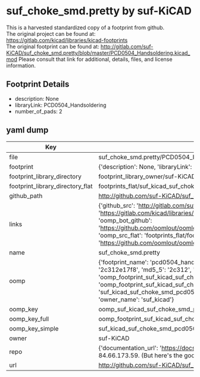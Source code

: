 # suf_choke_smd.pretty by suf-KiCAD  
This is a harvested standardized copy of a footprint from github.  
The original project can be found at:  
https://gitlab.com/kicad/libraries/kicad-footprints  
The original footprint can be found at:
http://gitlab.com/suf-KiCAD/suf_choke_smd.pretty/blob/master/PCD0504_Handsoldering.kicad_mod
Please consult that link for additional, details, files, and license information.  
## Footprint Details
* description: None  
* libraryLink: PCD0504_Handsoldering  
* number_of_pads: 2  
## yaml dump  
| Key | Value |  
| --- | --- |  
| file | suf_choke_smd.pretty/PCD0504_Handsoldering.kicad_mod |  
| footprint | {'description': None, 'libraryLink': 'PCD0504_Handsoldering', 'number_of_pads': 2} |  
| footprint_library_directory | footprint_library_owner/suf-KiCAD_suf_choke_smd.pretty |  
| footprint_library_directory_flat | footprints_flat/suf_kicad_suf_choke_smd_pcd0504_handsoldering/working |  
| github_path | http://github.com/suf-KiCAD/suf_choke_smd.pretty/blob/master/PCD0504_Handsoldering.kicad_mod |  
| links | {'github_src': 'http://gitlab.com/suf-KiCAD/suf_choke_smd.pretty/blob/master/PCD0504_Handsoldering.kicad_mod', 'github_src_repo': 'https://gitlab.com/kicad/libraries/kicad-footprints', 'oomp_bot': 'footprints/suf_kicad_suf_choke_smd_pcd0504_handsoldering/working', 'oomp_bot_github': 'https://github.com/oomlout/oomlout_oomp_footprint_bot/tree/main/footprints/suf_kicad_suf_choke_smd_pcd0504_handsoldering/working', 'oomp_src_flat': 'footprints_flat/footprints_flat/suf_kicad_suf_choke_smd_pcd0504_handsoldering/working', 'oomp_src_flat_github': 'https://github.com/oomlout/oomlout_oomp_footprint_src/tree/main/footprints_flat/suf_kicad_suf_choke_smd_pcd0504_handsoldering/working'} |  
| name | suf_choke_smd.pretty |  
| oomp | {'footprint_name': 'pcd0504_handsoldering', 'library_name': 'suf_choke_smd', 'md5': '2c312e17f8fe00a2261398d3b4a7b25e', 'md5_10': '2c312e17f8', 'md5_5': '2c312', 'md5_6': '2c312e', 'oomp_key': 'oomp_suf_kicad_suf_choke_smd_pcd0504_handsoldering', 'oomp_key_extra': 'oomp_footprint_suf_kicad_suf_choke_smd_pcd0504_handsoldering', 'oomp_key_full': 'oomp_footprint_suf_kicad_suf_choke_smd_pcd0504_handsoldering_2c312e', 'oomp_key_simple': 'suf_kicad_suf_choke_smd_pcd0504_handsoldering', 'original_filename': 'suf_choke_smd.pretty/PCD0504_Handsoldering.kicad_mod', 'owner_name': 'suf_kicad'} |  
| oomp_key | oomp_suf_kicad_suf_choke_smd_pcd0504_handsoldering |  
| oomp_key_full | oomp_footprint_suf_kicad_suf_choke_smd_pcd0504_handsoldering |  
| oomp_key_simple | suf_kicad_suf_choke_smd_pcd0504_handsoldering |  
| owner | suf-KiCAD |  
| repo | {'documentation_url': 'https://docs.github.com/rest/overview/resources-in-the-rest-api#rate-limiting', 'message': "API rate limit exceeded for 84.66.173.59. (But here's the good news: Authenticated requests get a higher rate limit. Check out the documentation for more details.)"} |  
| url | http://github.com/suf-KiCAD/suf_choke_smd.pretty |  

